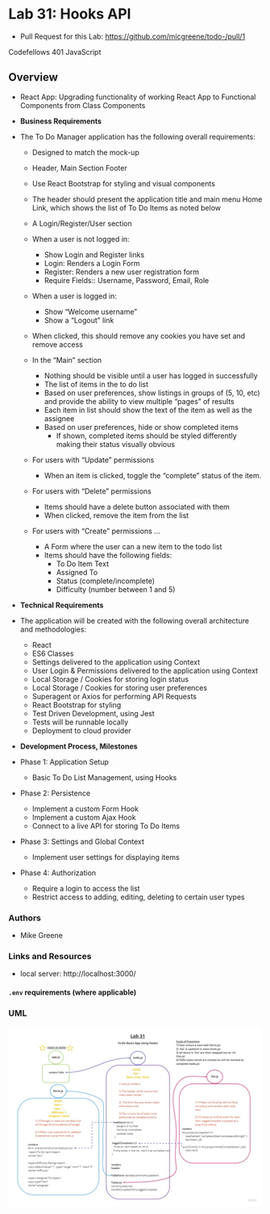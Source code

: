 # Lab 31: Hooks API

- Pull Request for this Lab: https://github.com/micgreene/todo-/pull/1

Codefellows 401 JavaScript

## Overview

- React App: Upgrading functionality of working React App to Functional Components from Class Components

- **Business Requirements**

- The To Do Manager application has the following overall requirements:

  - Designed to match the mock-up
  - Header, Main Section Footer
  - Use React Bootstrap for styling and visual components
  - The header should present the application title and main menu Home Link, which shows the list of To Do Items as noted below
  
  - A Login/Register/User section
  - When a user is not logged in:
    - Show Login and Register links
    - Login: Renders a Login Form
    - Register: Renders a new user registration form
    - Require Fields:: Username, Password, Email, Role
  
  - When a user is logged in:
    - Show “Welcome username”
    - Show a “Logout” link
  - When clicked, this should remove any cookies you have set and remove access

  - In the “Main” section
    - Nothing should be visible until a user has logged in successfully
    - The list of items in the to do list
    - Based on user preferences, show listings in groups of (5, 10, etc) and provide the ability to view multiple “pages” of results
    - Each item in list should show the text of the item as well as the assignee
    - Based on user preferences, hide or show completed items
      - If shown, completed items should be styled differently making their status visually obvious

  - For users with “Update” permissions
    - When an item is clicked, toggle the “complete” status of the item.

  - For users with “Delete” permissions
    - Items should have a delete button associated with them
    - When clicked, remove the item from the list

  - For users with “Create” permissions …
    - A Form where the user can a new item to the todo list
    - Items should have the following fields:
      - To Do Item Text
      - Assigned To
      - Status (complete/incomplete)
      - Difficulty (number between 1 and 5)

- **Technical Requirements**

- The application will be created with the following overall architecture and methodologies:
  - React
  - ES6 Classes
  - Settings delivered to the application using Context
  - User Login & Permissions delivered to the application using Context
  - Local Storage / Cookies for storing login status
  - Local Storage / Cookies for storing user preferences
  - Superagent or Axios for performing API Requests
  - React Bootstrap for styling
  - Test Driven Development, using Jest
  - Tests will be runnable locally
  - Deployment to cloud provider

- **Development Process, Milestones**
- Phase 1: Application Setup
  - Basic To Do List Management, using Hooks

- Phase 2: Persistence
  - Implement a custom Form Hook
  - Implement a custom Ajax Hook
  - Connect to a live API for storing To Do Items

- Phase 3: Settings and Global Context
  - Implement user settings for displaying items

- Phase 4: Authorization
  - Require a login to access the list
  - Restrict access to adding, editing, deleting to certain user types

### Authors

- Mike Greene

### Links and Resources

- local server: http://localhost:3000/

#### `.env` requirements (where applicable)

### UML

![Whiteboard](./Lab31-ReactHooks.jpg)
